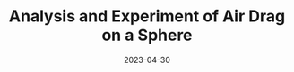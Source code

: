 ---
date: 2023-04-30
title: 'Analysis and Experiment of Air Drag on a Sphere'
category: Robotics
tags:
  - Robotics
  - Physics
---